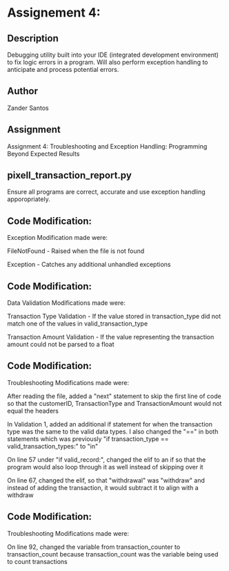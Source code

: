# Assignement 4: 

## Description
Debugging utility built into your IDE (integrated development environment) to fix logic errors in a program. Will also perform exception handling to anticipate and process potential errors.

## Author
Zander Santos

## Assignment
Assignment 4: Troubleshooting and Exception Handling: Programming Beyond Expected Results

## pixell_transaction_report.py
Ensure all programs are correct, accurate and use exception handling apporopriately.

## Code Modification:
Exception Modification made were:

FileNotFound - Raised when the file is not found 

Exception - Catches any additional unhandled exceptions

## Code Modification:
Data Validation Modifications made were:

Transaction Type Validation - If the value stored in transaction_type 
did not match one of the values in valid_transaction_type

Transaction Amount Validation - If the value representing the transaction amount could not be parsed to a float

## Code Modification:
Troubleshooting Modifications made were:

After reading the file, added a "next" statement to skip the first line of code so that the customerID, TransactionType and TransactionAmount would not equal the headers

In Validation 1, added an additional if statement for when the transaction type was the same to the valid data types. I also changed the "==" in both statements which was previously "if transaction_type == valid_transaction_types:" to "in" 

On line 57 under "if valid_record:", changed the elif to an if so that the program would also loop through it as well instead of skipping over it

On line 67, changed the elif, so that "withdrawal" was "withdraw" and instead of adding the transaction, it would subtract it to align with a withdraw

## Code Modification:
Troubleshooting Modifications made were:

On line 92, changed the variable from transaction_counter to transaction_count because transaction_count was the variable being used to count transactions

